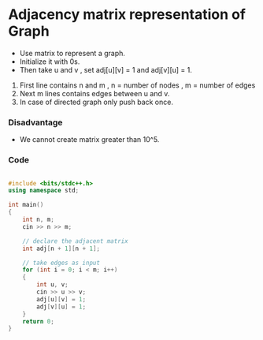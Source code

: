 # Adjacency matrix representation of Graph

- Use matrix to represent a graph.
- Initialize it with 0s.
- Then take u and v , set adj[u][v] = 1 and adj[v][u] = 1.

1. First line contains n and m , n = number of nodes , m = number of edges
2. Next m lines contains edges between u and v.
3. In case of directed graph only push back once.

### Disadvantage

- We cannot create matrix greater than 10^5.

### Code

```cpp

#include <bits/stdc++.h>
using namespace std;

int main()
{
    int n, m;
    cin >> n >> m;

    // declare the adjacent matrix
    int adj[n + 1][n + 1];

    // take edges as input
    for (int i = 0; i < m; i++)
    {
        int u, v;
        cin >> u >> v;
        adj[u][v] = 1;
        adj[v][u] = 1;
    }
    return 0;
}
```
